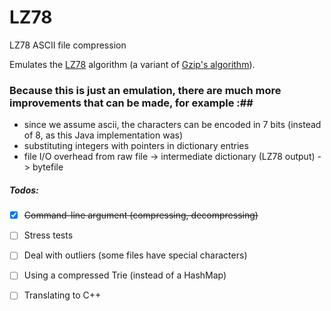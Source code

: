 # LZ78
LZ78 ASCII file compression

Emulates the [LZ78](https://en.wikipedia.org/wiki/LZ77_and_LZ78) algorithm (a variant of [Gzip's algorithm](http://www.gzip.org/algorithm.txt)).

### Because this is just an emulation, there are much more improvements that can be made, for example :##
  - since we assume ascii, the characters can be encoded in 7 bits (instead of 8, as this Java implementation was)
  - substituting integers with pointers in dictionary entries
  - file I/O overhead from raw file -> intermediate dictionary (LZ78 output) -> bytefile
 
 
##### Todos:
  - [x] ~~Command-line argument (compressing, decompressing)~~
  - [ ] Stress tests
  - [ ] Deal with outliers (some files have special characters)
  - [ ] Using a compressed Trie (instead of a HashMap)
  - [ ] Translating to C++
 

